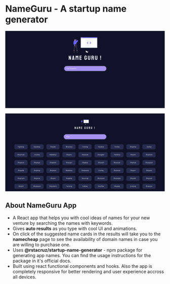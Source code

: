# NameGuru - A startup name generator

![homepage](public/image1.JPG)

![results](public/image2.JPG)

## About NameGuru App

- A React app that helps you with cool ideas of names for your new venture by searching the names with keywords.
- Gives **auto results** as you type with cool UI and animations.
- On click of the suggested name cards in the results will take you to the **namecheap** page to see the availability of domain names in case you are willing to purchase one.
- Uses **@rstacruz/startup-name-generator** - npm package for generating app names. You can find the usage instructions for the package in it's official docs.
- Built using react functional components and hooks. Also the app is completely responsive for better rendering and user experience accross all devices.
